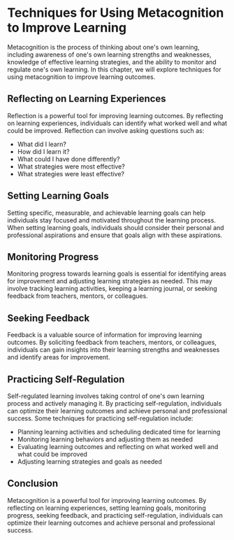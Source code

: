 Techniques for Using Metacognition to Improve Learning
==========================================================================================================

Metacognition is the process of thinking about one's own learning, including awareness of one's own learning strengths and weaknesses, knowledge of effective learning strategies, and the ability to monitor and regulate one's own learning. In this chapter, we will explore techniques for using metacognition to improve learning outcomes.

Reflecting on Learning Experiences
----------------------------------

Reflection is a powerful tool for improving learning outcomes. By reflecting on learning experiences, individuals can identify what worked well and what could be improved. Reflection can involve asking questions such as:

* What did I learn?
* How did I learn it?
* What could I have done differently?
* What strategies were most effective?
* What strategies were least effective?

Setting Learning Goals
----------------------

Setting specific, measurable, and achievable learning goals can help individuals stay focused and motivated throughout the learning process. When setting learning goals, individuals should consider their personal and professional aspirations and ensure that goals align with these aspirations.

Monitoring Progress
-------------------

Monitoring progress towards learning goals is essential for identifying areas for improvement and adjusting learning strategies as needed. This may involve tracking learning activities, keeping a learning journal, or seeking feedback from teachers, mentors, or colleagues.

Seeking Feedback
----------------

Feedback is a valuable source of information for improving learning outcomes. By soliciting feedback from teachers, mentors, or colleagues, individuals can gain insights into their learning strengths and weaknesses and identify areas for improvement.

Practicing Self-Regulation
--------------------------

Self-regulated learning involves taking control of one's own learning process and actively managing it. By practicing self-regulation, individuals can optimize their learning outcomes and achieve personal and professional success. Some techniques for practicing self-regulation include:

* Planning learning activities and scheduling dedicated time for learning
* Monitoring learning behaviors and adjusting them as needed
* Evaluating learning outcomes and reflecting on what worked well and what could be improved
* Adjusting learning strategies and goals as needed

Conclusion
----------

Metacognition is a powerful tool for improving learning outcomes. By reflecting on learning experiences, setting learning goals, monitoring progress, seeking feedback, and practicing self-regulation, individuals can optimize their learning outcomes and achieve personal and professional success.
